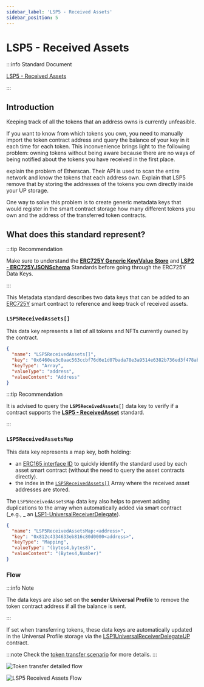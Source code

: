 ```yaml
---
sidebar_label: 'LSP5 - Received Assets'
sidebar_position: 5
---
```


# LSP5 - Received Assets

:::info Standard Document

[LSP5 - Received Assets](https://github.com/lukso-network/LIPs/blob/main/LSPs/LSP-5-ReceivedAssets.md)

:::

## Introduction

Keeping track of all the tokens that an address owns is currently unfeasible.

If you want to know from which tokens you own, you need to manually import the token contract address and query the balance of your key in it each time for each token. This inconvenience brings light to the following problem: owning tokens without being aware because there are no ways of being notified about the tokens you have received in the first place.

explain the problem of Etherscan. Their API is used to scan the entire network and know the tokens that each address own. Explain that LSP5 remove that by storing the addresses of the tokens you own directly inside your UP storage.

One way to solve this problem is to create generic metadata keys that would register in the smart contract storage how many different tokens you own and the address of the transferred token contracts.

## What does this standard represent?

:::tip Recommendation

Make sure to understand the **[ERC725Y Generic Key/Value Store](../lsp-background/erc725.md#erc725y---generic-data-keyvalue-store)** and **[LSP2 - ERC725YJSONSchema](../generic-standards/lsp2-json-schema.md)** Standards before going through the ERC725Y Data Keys.

:::

This Metadata standard describes two data keys that can be added to an [ERC725Y](https://github.com/ethereum/EIPs/blob/master/EIPS/eip-725.md#erc725y) smart contract to reference and keep track of received assets.

### `LSP5ReceivedAssets[]`

This data key represents a list of all tokens and NFTs currently owned by the contract.

```json
{
  "name": "LSP5ReceivedAssets[]",
  "key": "0x6460ee3c0aac563ccbf76d6e1d07bada78e3a9514e6382b736ed3f478ab7b90b",
  "keyType": "Array",
  "valueType": "address",
  "valueContent": "Address"
}
```

:::tip Recommendation

It is advised to query the **`LSP5ReceivedAssets[]`** data key to verify if a contract supports the **[LSP5 - ReceivedAsset](./lsp5-received-assets.md)** standard.

:::

### `LSP5ReceivedAssetsMap`

This data key represents a map key, both holding:

- an [ERC165 interface ID](https://eips.ethereum.org/EIPS/eip-165) to quickly identify the standard used by each asset smart contract (without the need to query the asset contracts directly).
- the index in the [`LSP5ReceivedAssets[]`](#lsp5receivedassets-) Array where the received asset addresses are stored.

The `LSP5ReceivedAssetsMap` data key also helps to prevent adding duplications to the array when automatically added via smart contract (_e.g., _ an [LSP1-UniversalReceiverDelegate](../generic-standards/lsp1-universal-receiver-delegate.md)).

```json
{
  "name": "LSP5ReceivedAssetsMap:<address>",
  "key": "0x812c4334633eb816c80d0000<address>",
  "keyType": "Mapping",
  "valueType": "(bytes4,bytes8)",
  "valueContent": "(Bytes4,Number)"
}
```

### Flow

:::info Note

The data keys are also set on the **sender Universal Profile** to remove the token contract address if all the balance is sent.

:::

If set when transferring tokens, these data keys are automatically updated in the Universal Profile storage via the [LSP1UniversalReceiverDelegateUP](../../contracts/contracts/LSP1UniversalReceiver/LSP1UniversalReceiverDelegateUP/LSP1UniversalReceiverDelegateUP.md) contract.

:::note
Check the [token transfer scenario](../generic-standards/lsp1-universal-receiver-delegate#token-transfer-scenario) for more details.
:::

![Token transfer detailed flow](/img/standards/lsp5/detailed-token-transfer.jpeg)

![LSP5 Received Assets Flow](/img/standards/lsp5/lsp5-received-assets.jpeg)
